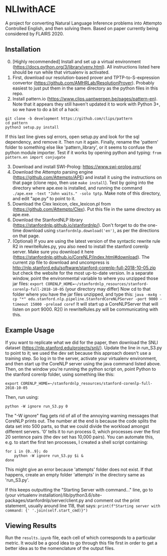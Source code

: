 # NLIwithACE
A project for converting Natural Language Inference problems into Attempto Controlled English, and then solving them. Based on paper currently being considered by FLAIRS 2020.

## Installation

0. [Highly recommended] Install and set up a virtual environment (https://docs.python.org/3/library/venv.html). All instructions listed here should be run while that virtualenv is activated.
1. First, download our resolution-based prover and TPTP-to-S-expression convertor (https://github.com/AMHRLab/ResolutionProver). Probably easiest to just put them in the same directory as the python files in this repo.
2. Install pattern.io (https://www.clips.uantwerpen.be/pages/pattern-en). Note that it appears they still haven't updated it to work with Python 3+, so we have to do a bit of a hack:

```
git clone -b development https://github.com/clips/pattern
cd pattern
python3 setup.py install
```
If this last line gives sql errors, open setup.py and look for the sql dependency, and remove it. Then run it again.
Finally, rename the 'pattern' folder to something else like 'pattern_library', or it seems to confuse the python module importer. Test if it works by opening python and typing: `from pattern.en import conjugate`

3. Download and install SWI-Prolog: https://www.swi-prolog.org/
4. Download the Attempto parsing engine (https://github.com/Attempto/APE) and install it using the instructions on that page (clone repo, then use `make install`). Test by going into the directory where ape.exe is installed, and running the command `./ape.exe -text "John waits." -solo tptp`. Make note of this directory, and edit "ape.py" to point to it.
5. Download the Clex lexicon, clex_lexicon.pl from (https://github.com/Attempto/Clex). Put this file in the same directory as ape.exe.
6. Download the StanfordNLP library (https://stanfordnlp.github.io/stanfordnlp/). Don't forget to do the one-time download using `stanfordnlp.download('en')`, as per the directions on that page.
7. (Optional) If you are using the latest version of the syntactic rewrite rule R2 in rewriteRules.py, you also need to install the stanford corenlp server. Make sure you download it here (https://stanfordnlp.github.io/CoreNLP/index.html#download). The current zip file to download and uncompress is http://nlp.stanford.edu/software/stanford-corenlp-full-2018-10-05.zip but check the website for the most up-to-date version. In a separate window, point the environmental variable to where you unzipped those jar files:
`export CORENLP_HOME=~/stanfordnlp_resources/stanford-corenlp-full-2018-10-05` (your directory may differ)
Now cd to that folder where you have the jar files unzipped, and type this:
`java -mx4g -cp "*" edu.stanford.nlp.pipeline.StanfordCoreNLPServer -port 9000 -timeout 15000 -preload coref`
It will start up a CoreNLPServer that will listen on port 9000. R2() in rewriteRules.py will be communicating with this.

## Example Usage

If you want to replicate what we did for the paper, then download the SNLI dataset (https://nlp.stanford.edu/projects/snli/). Update the line in run_S3.py to point to it; we used the dev set because this approach doesn't use a training step. So log in to the server, activate your virtualenv environment, and then start up the CoreNLP server using the java command listed above. Then, on the window you're running the python script on, point Python to the stanford corenlp folder, using something like this:

`export CORENLP_HOME=~/stanfordnlp_resources/stanford-corenlp-full-2018-10-05`

Then, run using:

`python -W ignore run_S3.py 0`

The "-W ignore" flag gets rid of all of the annoying warning messages that CoreNLP prints out. The number at the end is because the code splits the data set into 500 parts, so that we could divide the workload amongst different servers. '0' tells it to run process 0, which processes over the first 20 sentence pairs (the dev set has 10,000 pairs). You can automate this, e.g. to start the first ten processes, I created a shell script containing:

```
for i in {0..9}; do
    python -W ignore run_S3.py $i &
done
```

This might give an error because 'attempts' folder does not exist. If that happens, create an empty folder 'attempts' in the directory same as 'run_S3.py'.

If this keeps outputting the "Starting Server with command..." line, go to (your virtualenv installation)/lib/python3.6/site-packages/stanfordnlp/server/client.py and comment out the print statement, usually around line 118, that says: 
`print(f"Starting server with command: {' '.join(self.start_cmd)}")`

## Viewing Results
Run the `results.ipynb` file, each cell of which corresponds to a particular metric. It would be a good idea to go through this file first in order to get a better idea as to the nomenclature of the output files.
